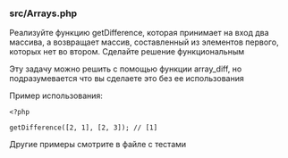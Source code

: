 ### src/Arrays.php

Реализуйте функцию getDifference, которая принимает на вход два массива, а возвращает массив, составленный из элементов
первого, которых нет во втором. Сделайте решение функциональным

Эту задачу можно решить с помощью функции array_diff, но подразумевается что вы сделаете это без ее использования

Пример использования:

    <?php
    
    getDifference([2, 1], [2, 3]); // [1]

Другие примеры смотрите в файле с тестами